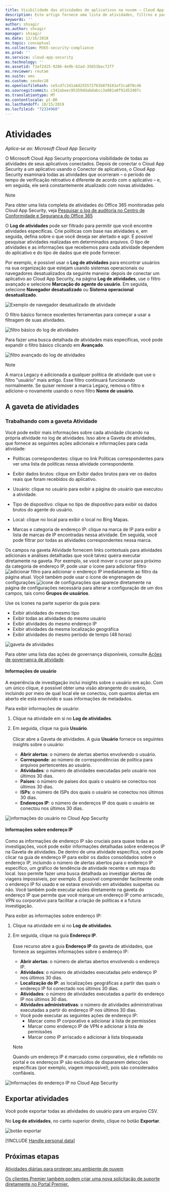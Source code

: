 ```yaml
---
title: Visibilidade das atividades de aplicativos na nuvem – Cloud App Security | Microsoft Docs
description: Este artigo fornece uma lista de atividades, filtros e parâmetros de correspondência que podem ser aplicados às políticas de atividade.
keywords: ''
author: shsagir
ms.author: shsagir
manager: shsagir
ms.date: 12/16/2018
ms.topic: conceptual
ms.collection: M365-security-compliance
ms.prod: ''
ms.service: cloud-app-security
ms.technology: ''
ms.assetid: f3af2d25-9286-4e9b-b2ad-35653bec72ff
ms.reviewer: reutam
ms.suite: ems
ms.custom: seodec18
ms.openlocfilehash: ce5cd7c341a6d255572763b879181ef2ca8f0cd6
ms.sourcegitcommit: c342abeec95359ddabdabcc3a081a0f91d52407c
ms.translationtype: MT
ms.contentlocale: pt-BR
ms.lasthandoff: 10/15/2019
ms.locfileid: "72334960"
---
```

# <a name="activities"></a>Atividades

*Aplica-se ao: Microsoft Cloud App Security*

O Microsoft Cloud App Security proporciona visibilidade de todas as atividades de seus aplicativos conectados. Depois de conectar o Cloud App Security a um aplicativo usando o Conector de aplicativos, o Cloud App Security examinará todas as atividades que ocorreram – o período de tempo de verificação retroativo é diferente de acordo com o aplicativo – e, em seguida, ele será constantemente atualizado com novas atividades. 

> [!NOTE] 
> Para obter uma lista completa de atividades do Office 365 monitoradas pelo Cloud App Security, veja [Pesquisar o log de auditoria no Centro de Conformidade e Segurança do Office 365](https://support.office.com/article/Search-the-audit-log-in-the-Office-365-Security-Compliance-Center-0d4d0f35-390b-4518-800e-0c7ec95e946c?ui=en-US&rs=en-US&ad=US#ID0EABAAA=Audited_activities)

O **Log de atividades** pode ser filtrado para permitir que você encontre atividades específicas. Crie políticas com base nas atividades e, em seguida, defina sobre o que você deseja ser alertado e agir. É possível pesquisar atividades realizadas em determinados arquivos. O tipo de atividades e as informações que recebemos para cada atividade dependem do aplicativo e do tipo de dados que ele pode fornecer. 

Por exemplo, é possível usar o **Log de atividades** para encontrar usuários na sua organização que estejam usando sistemas operacionais ou navegadores desatualizados da seguinte maneira: depois de conectar um aplicativo ao Cloud App Security, na página **Log de atividades**, use o filtro avançado e selecione **Marcação do agente do usuário**. Em seguida, selecione **Navegador desatualizado** ou **Sistema operacional desatualizado**.

 ![Exemplo de navegador desatualizado de atividade](media/activity-example-outdated.png)
 
O filtro básico fornece excelentes ferramentas para começar a usar a filtragem de suas atividades.

 ![filtro básico do log de atividades](media/activity-log-filter-basic.png)

Para fazer uma busca detalhada de atividades mais específicas, você pode expandir o filtro básico clicando em **Avançado**.

 ![filtro avançado do log de atividades](media/activity-log-filter-advanced.png)

> [!NOTE] 
> A marca Legacy é adicionada a qualquer política de atividade que use o filtro "usuário" mais antigo. Esse filtro continuará funcionando normalmente. Se quiser remover a marca Legacy, remova o filtro e adicione-o novamente usando o novo filtro **Nome de usuário**.
 
## <a name="the-activity-drawer"></a>A gaveta de atividades

### <a name="working-with-the-activity-drawer"></a>Trabalhando com a gaveta Atividade

Você pode exibir mais informações sobre cada atividade clicando na própria atividade no log de atividades. Isso abre a Gaveta de atividades, que fornece as seguintes ações adicionais e informações para cada atividade:

   - Políticas correspondentes: clique no link Políticas correspondentes para ver uma lista de políticas nessa atividade correspondente.

   - Exibir dados brutos: clique em Exibir dados brutos para ver os dados reais que foram recebidos do aplicativo.

   - Usuário: clique no usuário para exibir a página do usuário que executou a atividade. 

   - Tipo de dispositivo: clique no tipo de dispositivo para exibir os dados brutos do agente do usuário. 

   - Local: clique no local para exibir o local no Bing Mapas.

   - Marcas e categoria de endereço IP: clique na marca de IP para exibir a lista de marcas de IP encontradas nessa atividade. Em seguida, você pode filtrar por todas as atividades correspondentes nessa marca.    

 Os campos na gaveta Atividade fornecem links contextuais para atividades adicionais e análises detalhadas que você talvez queira executar diretamente na gaveta. Por exemplo, se você mover o cursor para próximo da categoria de endereço IP, pode usar o ícone para adicionar filtro ![adicionar filtro](./media/add-to-filter-icon.png) para adicionar o endereço IP imediatamente ao filtro da página atual. Você também pode usar o ícone de engrenagem de configurações ![ícone de configurações](./media/contextual-settings-icon.png) que aparece diretamente na página de configurações necessária para alterar a configuração de um dos campos, tais como **Grupos de usuários**.

 Use os ícones na parte superior da guia para:
 - Exibir atividades do mesmo tipo
 - Exibir todas as atividades do mesmo usuário
 - Exibir atividades do mesmo endereço IP
 - Exibir atividades da mesma localização geográfica
 - Exibir atividades do mesmo período de tempo (48 horas)
 
![gaveta de atividades](./media/activity-drawer.png "gaveta de atividades")  
  
Para obter uma lista das ações de governança disponíveis, consulte [Ações de governança de atividade](governance-actions.md#activity-governance-actions).

#### <a name="user-insights"></a>Informações de usuário

A experiência de investigação inclui insights sobre o usuário em ação. Com um único clique, é possível obter uma visão abrangente do usuário, incluindo por meio de qual local ele se conectou, com quantos alertas em aberto ele está envolvido e suas informações de metadados.

Para exibir informações de usuário:

1. Clique na atividade em si no **Log de atividades**.

2. Em seguida, clique na guia **Usuário**. <br></br> Clicar abre a Gaveta de atividades. A guia **Usuário** fornece os seguintes insights sobre o usuário:
    - **Abrir alertas**: o número de alertas abertos envolvendo o usuário.
    - **Corresponde**: ao número de correspondências de política para arquivos pertencentes ao usuário. 
    - **Atividades**: o número de atividades executadas pelo usuário nos últimos 30 dias.
    - **Países**: o número de países dos quais o usuário se conectou nos últimos 30 dias.
    - **ISPs**: o número de ISPs dos quais o usuário se conectou nos últimos 30 dias.
    - **Endereços IP**: o número de endereços IP dos quais o usuário se conectou nos últimos 30 dias.

![informações do usuário no Cloud App Security](./media/user-insights.png)

#### <a name="ip-address-insights"></a>Informações sobre endereço IP

Como as informações de endereço IP são cruciais para quase todas as investigações, você pode exibir informações detalhadas sobre endereços IP na Gaveta de atividades. De dentro de uma atividade específica, você pode clicar na guia de endereço IP para exibir os dados consolidados sobre o endereço IP, incluindo o número de alertas abertos para o endereço IP específico, um gráfico de tendência de atividade recente e um mapa do local. Isso permite fazer uma busca detalhada ao investigar alertas de viagens impossíveis, por exemplo. É possível compreender facilmente onde o endereço IP foi usado e se estava envolvido em atividades suspeitas ou não. Você também pode executar ações diretamente na gaveta do endereço IP que permite que você marque um endereço IP como arriscado, VPN ou corporativo para facilitar a criação de políticas e a futura investigação.

Para exibir as informações sobre endereço IP:

1. Clique na atividade em si no **Log de atividades**.

2. Em seguida, clique na guia **Endereço IP**. <br></br> Esse recurso abre a guia **Endereço IP** da gaveta de atividades, que fornece as seguintes informações sobre o endereço IP:
    - **Abrir alertas**: o número de alertas abertos envolvendo o endereço IP.
    - **Atividades**: o número de atividades executadas pelo endereço IP nos últimos 30 dias.
    - **Localização do IP**: as localizações geográficas a partir das quais o endereço IP foi conectado nos últimos 30 dias.
    - **Atividades**: o número de atividades executadas a partir do endereço IP nos últimos 30 dias.
    - **Atividades administrativas**: o número de atividades administrativas executadas a partir do endereço IP nos últimos 30 dias.
    - Você pode executar as seguintes ações de endereço IP:
        - Marcar como IP corporativo e adicionar à lista de permissões
        - Marcar como endereço IP de VPN e adicionar à lista de permissões
        - Marcar como IP arriscado e adicionar à lista bloqueada

   >[!NOTE]
   > Quando um endereço IP é marcado como corporativo, ele é refletido no portal e os endereços IP são excluídos de dispararem detecções específicas (por exemplo, viagem impossível), pois são considerados confiáveis.
   >
![Informações do endereço IP no Cloud App Security](./media/ip-address-insights.png)

## Exportar atividades <a name="export"></a>

Você pode exportar todas as atividades do usuário para um arquivo CSV. 

No **Log de atividades**, no canto superior direito, clique no botão **Exportar**.

 ![botão exportar](./media/export-button.png)

[!INCLUDE [Handle personal data](../includes/gdpr-intro-sentence.md)]



## <a name="next-steps"></a>Próximas etapas  
[Atividades diárias para proteger seu ambiente de nuvem](daily-activities-to-protect-your-cloud-environment.md)   

[Os clientes Premier também podem criar uma nova solicitação de suporte diretamente no Portal Premier.](https://premier.microsoft.com/)  
  
  
